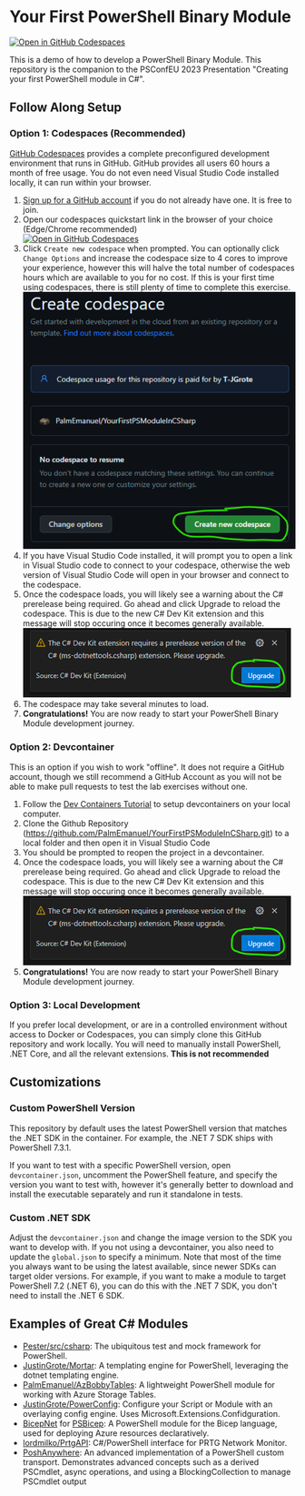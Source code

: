 # Your First PowerShell Binary Module

[![Open in GitHub Codespaces](https://github.com/codespaces/badge.svg)](https://codespaces.new/PalmEmanuel/YourFirstPSModuleInCSharp?quickstart=1)

This is a demo of how to develop a PowerShell Binary Module. This repository is the companion to the PSConfEU 2023 Presentation "Creating your first PowerShell module in C#".

## Follow Along Setup

### Option 1: Codespaces (Recommended)

[GitHub Codespaces](https://github.com/features/codespaces) provides a complete preconfigured development environment that runs in GitHub. GitHub provides all users 60 hours a month of free usage. You do not even need Visual Studio Code installed locally, it can run within your browser.

1. [Sign up for a GitHub account](https://github.com/join) if you do not already have one. It is free to join.
1. Open our codespaces quickstart link in the browser of your choice (Edge/Chrome recommended)  
[![Open in GitHub Codespaces](https://github.com/codespaces/badge.svg)](https://codespaces.new/PalmEmanuel/YourFirstPSModuleInCSharp?quickstart=1)
1. Click `Create new codespace` when prompted. You can optionally click `Change Options` and increase the codespace size to 4 cores to improve your experience, however this will halve the total number of codespaces hours which are available to you for no cost. If this is your first time using codespaces, there is still plenty of time to complete this exercise.  
![Alt text](images/README/image-1.png)
1. If you have Visual Studio Code installed, it will prompt you to open a link in Visual Studio code to connect to your codespace, otherwise the web version of Visual Studio Code will open in your browser and connect to the codespace.
1. Once the codespace loads, you will likely see a warning about the C# prerelease being required. Go ahead and click Upgrade to reload the codespace. This is due to the new C# Dev Kit extension and this message will stop occuring once it becomes generally available.
![Alt text](images/README/image-2.png)
1. The codespace may take several minutes to load.
1. **Congratulations!** You are now ready to start your PowerShell Binary Module development journey.

### Option 2: Devcontainer

This is an option if you wish to work "offline". It does not require a GitHub account, though we still recommend a GitHub Account as you will not be able to make pull requests to test the lab exercises without one.

1. Follow the [Dev Containers Tutorial](https://code.visualstudio.com/docs/devcontainers/tutorial) to setup devcontainers on your local computer.
1. Clone the Github Repository (https://github.com/PalmEmanuel/YourFirstPSModuleInCSharp.git) to a local folder and then open it in Visual Studio Code
1. You should be prompted to reopen the project in a devcontainer.
1. Once the codespace loads, you will likely see a warning about the C# prerelease being required. Go ahead and click Upgrade to reload the codespace. This is due to the new C# Dev Kit extension and this message will stop occuring once it becomes generally available.  
![Alt text](images/README/image-2.png)
1. **Congratulations!** You are now ready to start your PowerShell Binary Module development journey.

### Option 3: Local Development

If you prefer local development, or are in a controlled environment without access to Docker or Codespaces, you can simply clone this GitHub repository and work locally. You will need to manually install PowerShell, .NET Core, and all the relevant extensions. **This is not recommended**

## Customizations

### Custom PowerShell Version

This repository by default uses the latest PowerShell version that matches the .NET SDK in the container. For example, the .NET 7 SDK ships with PowerShell 7.3.1.

If you want to test with a specific PowerShell version, open `devcontainer.json`, uncomment the PowerShell feature, and specify the version you want to test with, however it's generally better to download and install the executable separately and run it standalone in tests.

### Custom .NET SDK

Adjust the `devcontainer.json` and change the image version to the SDK you want to develop with. If you not using a devcontainer, you also need to update the `global.json` to specify a minimum. Note that most of the time you always want to be using the latest available, since newer SDKs can target older versions. For example, if you want to make a module to target PowerShell 7.2 (.NET 6), you can do this with the .NET 7 SDK, you don't need to install the .NET 6 SDK.

## Examples of Great C# Modules

- [Pester/src/csharp](https://github.com/pester/Pester/tree/main/src/csharp): The ubiquitous test and mock framework for PowerShell.
- [JustinGrote/Mortar](https://github.com/JustinGrote/Mortar): A templating engine for PowerShell, leveraging the dotnet templating engine.
- [PalmEmanuel/AzBobbyTables](https://github.com/PalmEmanuel/AzBobbyTables): A lightweight PowerShell module for working with Azure Storage Tables.
- [JustinGrote/PowerConfig](https://github.com/JustinGrote/PowerConfig): Configure your Script or Module with an overlaying config engine. Uses Microsoft.Extensions.Confidguration.
- [BicepNet](https://github.com/PSBicep/BicepNet) for [PSBicep](https://github.com/PSBicep/PSBicep): A PowerShell module for the Bicep language, used for deploying Azure resources declaratively.
- [lordmilko/PrtgAPI](https://github.com/lordmilko/PrtgAPI): C#/PowerShell interface for PRTG Network Monitor.
- [PoshAnywhere](https://github.com/justingrote/poshanywhere): An advanced implementation of a PowerShell custom transport. Demonstrates advanced concepts such as a derived PSCmdlet, async operations, and using a BlockingCollection to manage PSCmdlet output
